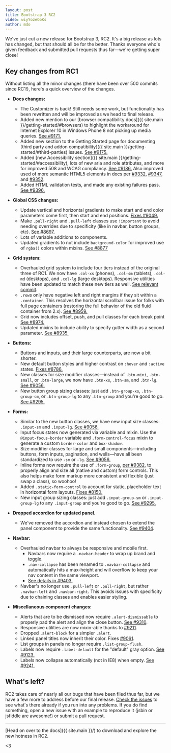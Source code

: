 ```yaml
---
layout: post
title: Bootstrap 3 RC2
video: wiyYozeOoKs
author: mdo
---
```


We've just cut a new release for Bootstrap 3, RC2. It's a big release as lots has changed, but that should all be for the better. Thanks everyone who's given feedback and submitted pull requests thus far—we're getting super close!


## Key changes from RC1

Without listing all the minor changes (there have been over 500 commits since RC1!), here's a quick overview of the changes.

- **Docs changes:**
  - The Customizer is back! Still needs some work, but functionality has been rewritten and will be improved as we head to final release.
  - Added new mention to our [browser compatibility docs]({{ site.main }}/getting-started/#browsers) to highlight the workaround for Internet Explorer 10 in Windows Phone 8 not picking up media queries. [See #9171.](https://github.com/twbs/bootstrap/pull/9171)
  - Added new section to the Getting Started page for documenting [third party and addon compatibility]({{ site.main }}/getting-started/#third-parties) issues. [See #9175.](https://github.com/twbs/bootstrap/pull/9175)
  - Added [new Accessibility section]({{ site.main }}/getting-started/#accessibility), lots of new aria and role attributes, and more for improved 508 and WCAG compliancy. [See #9186.](https://github.com/twbs/bootstrap/pull/9186) Also improved used of more semantic HTML5 elements in docs per [#9332](https://github.com/twbs/bootstrap/pull/9332), [#9347](https://github.com/twbs/bootstrap/pull/9347), and [#9352](https://github.com/twbs/bootstrap/pull/9352).
  - Added HTML validation tests, and made any existing failures pass. [See #9396.](https://github.com/twbs/bootstrap/pull/9396)

- **Global CSS changes:**
  - Update vertical and horizontal gradients to make start and end color parameters come first, then start and end positions. [Fixes #9049.](https://github.com/twbs/bootstrap/issues/9049)
  - Make `.pull-right` and `.pull-left` classes use `!important` to avoid needing overrides due to specificity (like in navbar, button groups, etc). [See #8697.](https://github.com/twbs/bootstrap/pull/8697)
  - Lots of variable additions to components.
  - Updated gradients to not include `background-color` for improved use of `rgba()` colors within mixins. [See #8877](https://github.com/twbs/bootstrap/pull/8877)

- **Grid system:**
  - Overhauled grid system to include four tiers instead of the original three of RC1. We now have `.col-xs` (phones), `.col-sm` (tablets), `.col-md` (desktops), and `.col-lg` (large desktops). Responsive utilities have been updated to match these new tiers as well. [See relevant commit](https://github.com/twbs/bootstrap/commit/a2b9988eb908e5b95fb253aac7fde0fbd61c375e).
  - `.row`s only have negative left and right margins if they sit within a `.container`. This resolves the horizontal scrollbar issue for folks with full page containers (restoring the full behavior of the old fluid container from 2.x). [See #8959.](https://github.com/twbs/bootstrap/issues/8959)
  - Grid now includes offset, push, and pull classes for each break point [See #8974.](https://github.com/twbs/bootstrap/pull/8974)
  - Updated mixins to include ability to specify gutter width as a second parameter. [See #8935.](https://github.com/twbs/bootstrap/pull/8935)

- **Buttons:**
  - Buttons and inputs, and their large counterparts, are now a bit shorter.
  - New default button styles and higher contrast on `:hover` and `:active` states. [Fixes #8786.](https://github.com/twbs/bootstrap/issues/8786)
  - New classes for size modifier classes—instead of `.btn-mini`, `.btn-small`, or `.btn-large`, we now have `.btn-xs`, `.btn-sm`, and `.btn-lg`. [See #9056.](https://github.com/twbs/bootstrap/pull/9056)
  - New button group sizing classes: just add `.btn-group-xs`, `.btn-group-sm`, or `.btn-group-lg` to any `.btn-group` and you're good to go. [See #9295.](https://github.com/twbs/bootstrap/pull/9295)

- **Forms:**
  - Similar to the new button classes, we have new input size classes: `.input-sm` and `.input-lg`. [See #9056.](https://github.com/twbs/bootstrap/pull/9056)
  - Input focus states now generated via variable and mixin. Use the `@input-focus-border` variable and `.form-control-focus` mixin to generate a custom `border-color` and `box-shadow`.
  - Size modifier classes for large and small components—including buttons, form inputs, pagination, and wells—have all been standardized to use `-sm` or `-lg`. [See #9056.](https://github.com/twbs/bootstrap/pull/9056)
  - Inline forms now require the use of `.form-group`, [per #9382](https://github.com/twbs/bootstrap/issues/9382), to properly align and size all (native and custom) form controls. This also helps make form markup more consistent and flexible (just swap a class), so woohoo!
  - Added `.static-form-control` to account for static, placeholder text in horizontal form layouts. [Fixes #8150.](https://github.com/twbs/bootstrap/issues/8150)
  - New input group sizing classes: just add `.input-group-sm` or `.input-group-lg` to any `.input-group` and you're good to go. [See #9295.](https://github.com/twbs/bootstrap/pull/9295)

- **Dropped accordion for updated panel.**
  - We've removed the accordion and instead chosen to extend the panel component to provide the same functionality. [See #9404](https://github.com/twbs/bootstrap/pull/9404).

- **Navbar:**
  - Overhauled navbar to always be responsive and mobile first.
    - Navbars now require a `.navbar-header` to wrap up brand and toggle.
    - `.nav-collapse` has been renamed to `.navbar-collapse` and automatically hits a max-height and will overflow to keep your nav content in the same viewport.
    - [See details in #9403.](https://github.com/twbs/bootstrap/pull/9403)
  - Navbar's no longer use `.pull-left` or `.pull-right`, but rather `.navbar-left` and `.navbar-right`. This avoids issues with specificity due to chaining classes and enables easier styling.


- **Miscellaneous component changes:**
  - Alerts that are to be dismissed now require `.alert-dismissable` to properly pad the alert and align the close button. [See #9310](https://github.com/twbs/bootstrap/issues/9310).
  - Responsive utilities are now mixin-able thanks to [#9211](https://github.com/twbs/bootstrap/pull/9211).
  - Dropped `.alert-block` for a simpler `.alert`.
  - Linked panel titles now inherit their color. Fixes [#9061](https://github.com/twbs/bootstrap/issues/9061).
  - List groups in panels no longer require `.list-group-flush`.
  - Labels now require `.label-default` for the "default" gray option. [See #9123.](https://github.com/twbs/bootstrap/pull/9123)
  - Labels now collapse automatically (not in IE8) when empty. [See #9241.](https://github.com/twbs/bootstrap/issues/9241)


## What's left?

RC2 takes care of nearly all our bugs that have been filed thus far, but we have a few more to address before our final release. [Check the issues](https://github.com/twbs/bootstrap/issues?state=open) to see what's there already if you run into any problems. If you do find something, open a new issue with an example to reproduce it (jsbin or jsfiddle are awesome!) or submit a pull request.

---

[Head on over to the docs]({{ site.main }}/) to download and explore the new hotness in RC2.

<3
